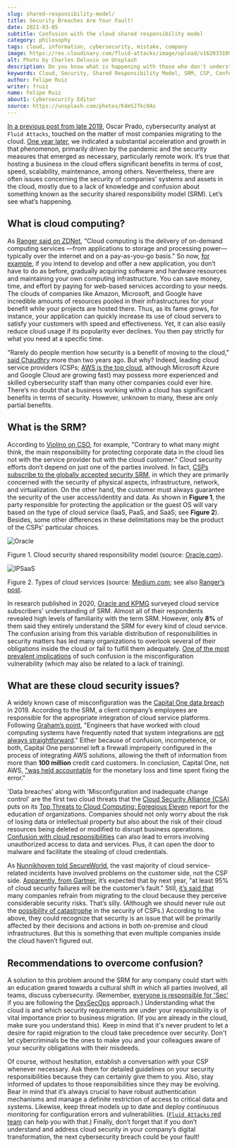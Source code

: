 ```yaml
---
slug: shared-responsibility-model/
title: Security Breaches Are Your Fault!
date: 2021-03-05
subtitle: Confusion with the cloud shared responsibility model
category: philosophy
tags: cloud, information, cybersecurity, mistake, company
image: https://res.cloudinary.com/fluid-attacks/image/upload/v1620331096/blog/shared-responsibility-model/cover_musv3h.webp
alt: Photo by Charles Deluvio on Unsplash
description: Do you know what is happening with those who don't understand the cloud security shared responsibility model? Find out here and get some recommendations.
keywords: Cloud, Security, Shared Responsibility Model, SRM, CSP, Confusion, Ethical Hacking, Pentesting
author: Felipe Ruiz
writer: fruiz
name: Felipe Ruiz
about1: Cybersecurity Editor
source: https://unsplash.com/photos/K4mSJ7kc0As
---
```


[In a previous post from late 2019](../security-trends/), Oscar Prado,
cybersecurity analyst at `Fluid Attacks`, touched on the matter of most
companies migrating to the cloud. [One year
later](../cybersecurity-2020-21-i/), we indicated a substantial
acceleration and growth in that phenomenon, primarily driven by the
pandemic and the security measures that emerged as necessary,
particularly remote work. It’s true that hosting a business in the cloud
offers significant benefits in terms of cost, speed, scalability,
maintenance, among others. Nevertheless, there are often issues
concerning the security of companies' systems and assets in the cloud,
mostly due to a lack of knowledge and confusion about something known as
the security shared responsibility model (SRM). Let’s see what’s
happening.

## What is cloud computing?

As [Ranger said on
ZDNet](https://www.zdnet.com/article/what-is-cloud-computing-everything-you-need-to-know-about-the-cloud/),
"Cloud computing is the delivery of on-demand computing services —from
applications to storage and processing power— typically over the
internet and on a pay-as-you-go basis." So now, [for
example](https://medium.com/@aditi.chaudhry92/what-is-cloud-computing-59d0d5570332),
if you intend to develop and offer a new application, you don’t have to
do as before, gradually acquiring software and hardware resources and
maintaining your own computing infrastructure. You can save money, time,
and effort by paying for web-based services according to your needs. The
clouds of companies like Amazon, Microsoft, and Google have incredible
amounts of resources pooled in their infrastructures for your benefit
while your projects are hosted there. Thus, as its fame grows, for
instance, your application can quickly increase its use of cloud servers
to satisfy your customers with speed and effectiveness. Yet, it can also
easily reduce cloud usage if its popularity ever declines. You then pay
strictly for what you need at a specific time.

"Rarely do people mention how security is a benefit of moving to the
cloud," [said
Chaudhry](https://medium.com/@aditi.chaudhry92/how-to-be-secure-in-the-cloud-613846412db1)
more than two years ago. But why? Indeed, leading cloud service
providers (CSPs; [AWS is the top
cloud](https://www.zdnet.com/article/cloud-computing-aws-is-still-the-biggest-player-but-microsoft-azure-and-google-cloud-are-growing-fast/),
although Microsoft Azure and Google Cloud are growing fast) may possess
more experienced and skilled cybersecurity staff than many other
companies could ever hire. There’s no doubt that a business working
within a cloud has significant benefits in terms of security. However,
unknown to many, these are only partial benefits.

## What is the SRM?

According to [Violino on
CSO](https://www.csoonline.com/article/3043030/top-cloud-security-threats.html),
for example, "Contrary to what many might think, the main responsibility
for protecting corporate data in the cloud lies not with the service
provider but with the cloud customer." Cloud security efforts don’t
depend on just one of the parties involved. In fact, [CSPs subscribe to
the globally accepted security
SRM](https://blog.radware.com/security/cloudsecurity/2020/10/understanding-the-shared-responsibility-model/),
in which they are primarily concerned with the security of physical
aspects, infrastructure, network, and virtualization. On the other hand,
the customer must always guarantee the security of the user
access/identity and data. As shown in **Figure 1**, the party
responsible for protecting the application or the guest OS will vary
based on the type of cloud service (IaaS, PaaS, and SaaS; see **Figure
2**). Besides, some other differences in these delimitations may be the
product of the CSPs' particular choices.

<div class="imgblock">

![Oracle](https://res.cloudinary.com/fluid-attacks/image/upload/v1620331095/blog/shared-responsibility-model/oracle_tleunv.webp)

<div class="title">

Figure 1. Cloud security shared responsibility model (source:
[Oracle.com](https://www.oracle.com/a/ocom/docs/cloud/oracle-ctr-2020-shared-responsibility.pdf)).

</div>

</div>

<div class="imgblock">

![IPSaaS](https://res.cloudinary.com/fluid-attacks/image/upload/v1620331094/blog/shared-responsibility-model/ipsaas_jzdvv4.webp)

<div class="title">

Figure 2. Types of cloud services (source:
[Medium.com](https://miro.medium.com/max/2800/1*hlMABmD_hJmMJlu433KIAg.png);
see also [Ranger’s
post](https://www.zdnet.com/article/what-is-cloud-computing-everything-you-need-to-know-about-the-cloud/).

</div>

</div>

In research published in 2020, [Oracle and
KPMG](https://www.oracle.com/a/ocom/docs/cloud/oracle-ctr-2020-shared-responsibility.pdf)
surveyed cloud service subscribers' understanding of SRM. Almost all of
their respondents revealed high levels of familiarity with the term SRM.
However, only **8%** of them said they entirely understand the SRM for
every kind of cloud service. The confusion arising from this variable
distribution of responsibilities in security matters has led many
organizations to overlook several of their obligations inside the cloud
or fail to fulfill them adequately. [One of the most prevalent
implications](https://www.secureworldexpo.com/industry-news/4-types-cloud-security-vulnerability-mitigation)
of such confusion is the misconfiguration vulnerability (which may also
be related to a lack of training).

## What are these cloud security issues?

A widely known case of misconfiguration was the [Capital One data
breach](https://edition.cnn.com/2019/07/29/business/capital-one-data-breach/index.html)
in 2019. According to the SRM, a client company’s employees are
responsible for the appropriate integration of cloud service platforms.
Following [Graham’s
point](https://www.bitsight.com/blog/what-companies-using-cloud-computing-providers-need-to-know-about-their-risk-responsibilities),
"Engineers that have worked with cloud computing systems have frequently
noted that system integrations are [not always
straightforward](https://www.wsj.com/articles/human-error-often-the-culprit-in-cloud-data-breaches-11566898203)."
Either because of confusion, incompetence, or both, Capital One
personnel left a firewall improperly configured in the process of
integrating AWS solutions, allowing the theft of information from more
than **100 million** credit card customers. In conclusion, Capital One,
not AWS, ["was held
accountable](https://www.bitsight.com/blog/what-companies-using-cloud-computing-providers-need-to-know-about-their-risk-responsibilities)
for the monetary loss and time spent fixing the error."

'Data breaches' along with 'Misconfiguration and inadequate change
control' are the first two cloud threats that the [Cloud Security
Alliance (CSA)](https://cloudsecurityalliance.org/) puts on its [Top
Threats to Cloud Computing: Egregious
Eleven](https://cloudsecurityalliance.org/artifacts/top-threats-egregious-11-deep-dive/)
report for the education of organizations. Companies should not only
worry about the risk of losing data or intellectual property but also
about the risk of their cloud resources being deleted or modified to
disrupt business operations. [Confusion with cloud
responsibilities](https://www.oracle.com/a/ocom/docs/cloud/oracle-ctr-2020-shared-responsibility.pdf)
can also lead to errors involving unauthorized access to data and
services. Plus, it can open the door to malware and facilitate the
stealing of cloud credentials.

As [Nunnikhoven told
SecureWorld](https://www.secureworldexpo.com/industry-news/biggest-cloud-security-threat-2021),
the vast majority of cloud service-related incidents have involved
problems on the customer side, not the CSP side. [Apparently, from
Gartner](https://blog.radware.com/security/cloudsecurity/2020/10/understanding-the-shared-responsibility-model/),
it’s expected that by next year, "at least 95% of cloud security
failures will be the customer’s fault." Still, [it’s said
that](https://www.threatscape.com/what-is-the-shared-responsibility-model-your-cloud-security-responsibilities-defined/)
many companies refrain from migrating to the cloud because they perceive
considerable security risks. That’s silly. (Although we should never
rule out the [possibility of
catastrophe](https://www.csoonline.com/article/3573371/cloud-technology-great-for-security-but-poses-systemic-risks-according-to-new-report.html)
in the security of CSPs.) According to the above, they could recognize
that security is an issue that will be primarily affected by their
decisions and actions in both on-premise and cloud infrastructures. But
this is something that even multiple companies inside the cloud haven’t
figured out.

## Recommendations to overcome confusion?

A solution to this problem around the SRM
for any company
could start with an education geared towards a cultural shift
in which all parties involved,
all teams,
discuss cybersecurity.
(Remember, [everyone is responsible for 'Sec'](../devsecops-concept/)
if you are following the [DevSecOps](../../solutions/devsecops/) approach.)
Understanding what the cloud is
and which security requirements are under your responsibility
is of vital importance prior to business migration.
(If you are already in the cloud,
make sure you understand this).
Keep in mind that it's never prudent
to let a desire for rapid migration to the cloud
take precedence over security.
Don't let cybercriminals be the ones
to make you and your colleagues aware of your security obligations
with their misdeeds.

Of course, without hesitation, establish a conversation with your CSP
whenever necessary. Ask them for detailed guidelines on your security
responsibilities because they can certainly give them to you. Also, stay
informed of updates to those responsibilities since they may be
evolving. Bear in mind that it’s always crucial to have robust
authentication mechanisms and manage a definite restriction of access to
critical data and systems. Likewise, keep threat models up to date and
deploy continuous monitoring for configuration errors and
vulnerabilities. ([`Fluid Attacks` red
team](../../services/continuous-hacking/) can help you with that.)
Finally, don’t forget that if you don’t understand and address cloud
security in your company’s digital transformation, the next
cybersecurity breach could be your fault\!
